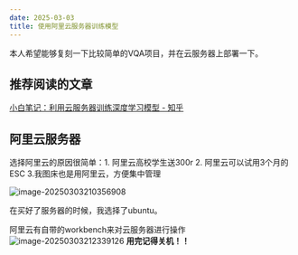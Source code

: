 ```yaml
---
date: 2025-03-03
title: 使用阿里云服务器训练模型
---
```


本人希望能够复刻一下比较简单的VQA项目，并在云服务器上部署一下。

## 推荐阅读的文章

[小白笔记：利用云服务器训练深度学习模型 - 知乎](https://zhuanlan.zhihu.com/p/373280113)

## 阿里云服务器

选择阿里云的原因很简单：1. 阿里云高校学生送300r  2. 阿里云可以试用3个月的ESC 3.我图床也是用阿里云，方便集中管理

![image-20250303210356908](https://yamapicgo.oss-cn-nanjing.aliyuncs.com/picgoImage/image-20250303210356908.png)

在买好了服务器的时候，我选择了ubuntu。

阿里云有自带的workbench来对云服务器进行操作
![image-20250303212339126](https://yamapicgo.oss-cn-nanjing.aliyuncs.com/picgoImage/image-20250303212339126.png)
**用完记得关机！！**
